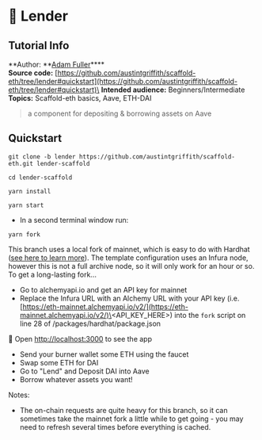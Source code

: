 # 👻 Lender

## Tutorial Info

**Author: **[Adam Fuller](https://github.com/azf20)****\
**Source code:** [https://github.com/austintgriffith/scaffold-eth/tree/lender#quickstart](https://github.com/austintgriffith/scaffold-eth/tree/lender#quickstart)\
**Intended audience:** Beginners/Intermediate\
**Topics:** Scaffold-eth basics, Aave, ETH-DAI

> a component for depositing & borrowing assets on Aave

## Quickstart

```
git clone -b lender https://github.com/austintgriffith/scaffold-eth.git lender-scaffold

cd lender-scaffold
```

```
yarn install
```

```
yarn start
```

* In a second terminal window run:

```
yarn fork
```

This branch uses a local fork of mainnet, which is easy to do with Hardhat ([see here to learn more](https://hardhat.org/guides/mainnet-forking.html)). The template configuration uses an Infura node, however this is not a full archive node, so it will only work for an hour or so. To get a long-lasting fork...

* Go to alchemyapi.io and get an API key for mainnet
* Replace the Infura URL with an Alchemy URL with your API key (i.e. [https://eth-mainnet.alchemyapi.io/v2/](https://eth-mainnet.alchemyapi.io/v2/)\<API_KEY_HERE>) into the `fork` script on line 28 of /packages/hardhat/package.json

📱 Open [http://localhost:3000](http://localhost:3000) to see the app

* Send your burner wallet some ETH using the faucet
* Swap some ETH for DAI
* Go to "Lend" and Deposit DAI into Aave
* Borrow whatever assets you want!

Notes:

* The on-chain requests are quite heavy for this branch, so it can sometimes take the mainnet fork a little while to get going - you may need to refresh several times before everything is cached.
